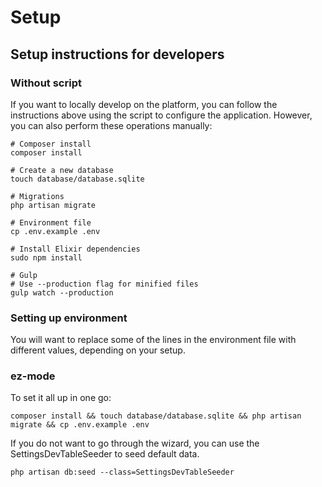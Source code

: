 # Setup

## Setup instructions for developers

### Without script

If you want to locally develop on the platform, you can follow the instructions above using the script to configure the application. However, you can also perform these operations manually:

    # Composer install
    composer install

    # Create a new database
    touch database/database.sqlite

    # Migrations
    php artisan migrate

    # Environment file
    cp .env.example .env

    # Install Elixir dependencies
    sudo npm install

    # Gulp
    # Use --production flag for minified files
    gulp watch --production

### Setting up environment

You will want to replace some of the lines in the environment file with different values, depending on your setup.

### ez-mode

To set it all up in one go:

    composer install && touch database/database.sqlite && php artisan migrate && cp .env.example .env

If you do not want to go through the wizard, you can use the SettingsDevTableSeeder to seed default data.

    php artisan db:seed --class=SettingsDevTableSeeder